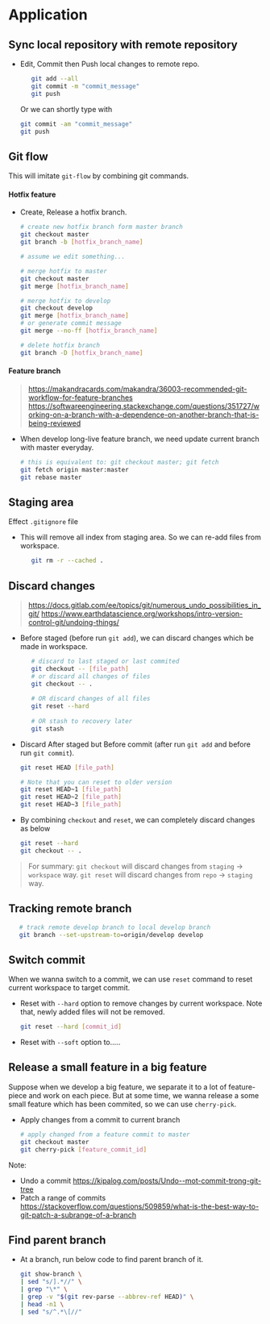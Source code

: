 # Application


## Sync local repository with remote repository

- Edit, Commit then Push local changes to remote repo.

   ```bash
      git add --all
      git commit -m "commit_message"
      git push
   ```

   Or we can shortly type with

   ```bash
   git commit -am "commit_message"
   git push
   ```


## Git flow

This will imitate `git-flow` by combining git commands.

#### Hotfix feature

- Create, Release a hotfix branch.

   ```bash
   # create new hotfix branch form master branch
   git checkout master
   git branch -b [hotfix_branch_name]

   # assume we edit something...

   # merge hotfix to master
   git checkout master
   git merge [hotfix_branch_name]

   # merge hotfix to develop
   git checkout develop
   git merge [hotfix_branch_name]
   # or generate commit message
   git merge --no-ff [hotfix_branch_name]

   # delete hotfix branch
   git branch -D [hotfix_branch_name]
   ```

#### Feature branch

>https://makandracards.com/makandra/36003-recommended-git-workflow-for-feature-branches
>https://softwareengineering.stackexchange.com/questions/351727/working-on-a-branch-with-a-dependence-on-another-branch-that-is-being-reviewed

- When develop long-live feature branch, we need update current branch with master everyday.

   ```bash
   # this is equivalent to: git checkout master; git fetch
   git fetch origin master:master
   git rebase master
   ```


## Staging area

Effect `.gitignore` file

- This will remove all index from staging area. So we can re-add files from workspace.

   ```bash
      git rm -r --cached .
   ```


## Discard changes

>https://docs.gitlab.com/ee/topics/git/numerous_undo_possibilities_in_git/
>https://www.earthdatascience.org/workshops/intro-version-control-git/undoing-things/

- Before staged (before run `git add`), we can discard changes which be made in workspace.

   ```bash
      # discard to last staged or last commited
      git checkout -- [file_path]
      # or discard all changes of files
      git checkout -- .
      
      # OR discard changes of all files
      git reset --hard
      
      # OR stash to recovery later
      git stash
   ```

- Discard After staged but Before commit (after run `git add` and before run `git commit`).

   ```bash
   git reset HEAD [file_path]

   # Note that you can reset to older version
   git reset HEAD~1 [file_path]
   git reset HEAD~2 [file_path]
   git reset HEAD~3 [file_path]
   ```

- By combining `checkout` and `reset`, we can completely discard changes as below

   ```bash
   git reset --hard
   git checkout -- .
   ```

>For summary:
>`git checkout` will discard changes from `staging` -> `workspace` way.
>`git reset` will discard changes from `repo` -> `staging` way.


## Tracking remote branch

   ```bash
      # track remote develop branch to local develop branch
      git branch --set-upstream-to=origin/develop develop
   ```


## Switch commit

When we wanna switch to a commit, we can use `reset` command to reset current workspace to target commit.

- Reset with `--hard` option to remove changes by current workspace. Note that, newly added files will not be removed.

   ```bash
   git reset --hard [commit_id]
   ```

- Reset with `--soft` option to.....


## Release a small feature in a big feature

Suppose when we develop a big feature, we separate it to a lot of feature-piece and work on each piece.
But at some time, we wanna release a some small feature which has been commited, so we can use `cherry-pick`.

- Apply changes from a commit to current branch

   ```bash
   # apply changed from a feature commit to master
   git checkout master
   git cherry-pick [feature_commit_id]
   ```



Note:
- Undo a commit
https://kipalog.com/posts/Undo--mot-commit-trong-git-tree
- Patch a range of commits
https://stackoverflow.com/questions/509859/what-is-the-best-way-to-git-patch-a-subrange-of-a-branch


## Find parent branch

- At a branch, run below code to find parent branch of it.

	```bash
	git show-branch \
	| sed "s/].*//" \
	| grep "\*" \
	| grep -v "$(git rev-parse --abbrev-ref HEAD)" \
	| head -n1 \
	| sed "s/^.*\[//" 
	```
